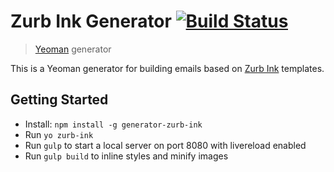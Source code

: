 # Zurb Ink Generator [![Build Status](https://secure.travis-ci.org/BNJ/generator-zurb-ink.png?branch=master)](https://travis-ci.org/BNJ/generator-zurb-ink)

> [Yeoman](http://yeoman.io) generator

This is a Yeoman generator for building emails based on [Zurb Ink](http://zurb.com/ink/) templates.

## Getting Started

* Install: `npm install -g generator-zurb-ink`
* Run `yo zurb-ink`
* Run `gulp` to start a local server on port 8080 with livereload enabled
* Run `gulp build` to inline styles and minify images
